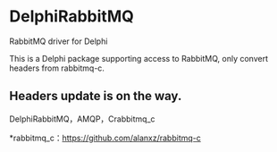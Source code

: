 # DelphiRabbitMQ

RabbitMQ driver for Delphi

This is a Delphi package supporting access to RabbitMQ, only convert headers from rabbitmq-c.

## Headers update is on the way. 

DelphiRabbitMQ，AMQP，Crabbitmq_c

*rabbitmq_c：https://github.com/alanxz/rabbitmq-c
